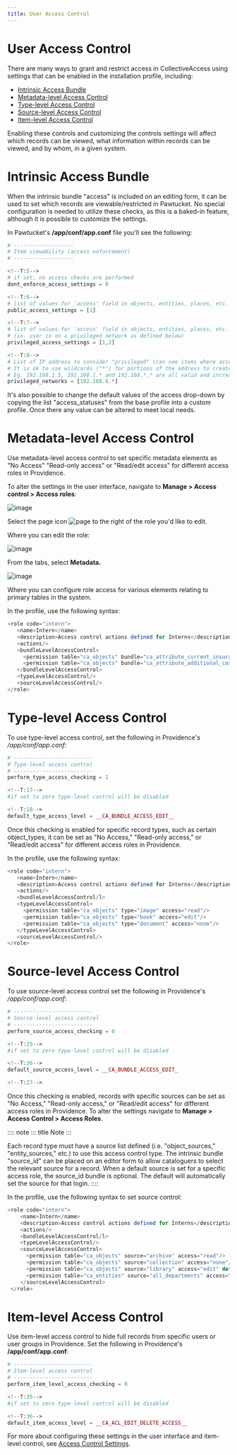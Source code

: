 ```yaml
---
title: User Access Control
---
```


# User Access Control

There are many ways to grant and restrict access in CollectiveAccess
using settings that can be enabled in the installation profile,
including:

-   [Intrinsic Access Bundle](#intrinsic-access-bundle)
-   [Metadata-level Access Control](#metadata-level-access-control)
-   [Type-level Access Control](#type-level-access-control)
-   [Source-level Access Control](#source-level-access-control)
-   [Item-level Access Control](#item-level-access-control)

Enabling these controls and customizing the controls settings will
affect which records can be viewed, what information within records can
be viewed, and by whom, in a given system.

# **Intrinsic Access Bundle**

When the intrinsic bundle \"access\" is included on an editing form, it
can be used to set which records are viewable/restricted in Pawtucket.
No special configuration is needed to utilize these checks, as this is a
baked-in feature, although it is possible to customize the settings.

In Pawtucket\'s **/app/conf/app.conf** file you\'ll see the following:

``` php
# -------------------
# Item viewability (access enforcement)
# -------------------

<!--T:5-->
# if set, no access checks are performed
dont_enforce_access_settings = 0

<!--T:6-->
# list of values for 'access' field in objects, entities, places, etc. that allow      public    (unrestricted) viewing
public_access_settings = [1]

<!--T:7-->
# list of values for 'access' field in objects, entities, places, etc. that allow  privileged viewing 
# (ie. user in on a privileged network as defined below)
privileged_access_settings = [1,2]

<!--T:8-->
# List of IP address to consider "privileged" (can see items where access = 1 or 2)
# It is ok to use wildcards ("*") for portions of the address to create class C or B addresses
# Eg. 192.168.1.5, 192.168.1.* and 192.168.*.* are all valid and increasingly broad
privileged_networks = [192.168.6.*] 
```

It\'s also possible to change the default values of the access drop-down
by copying the list \"access_statuses\" from the base profile into a
custom profile. Once there any value can be altered to meet local needs.

# **Metadata-level Access Control**

Use metadata-level access control to set specific metadata elements as
\"No Access\" \"Read-only access\" or \"Read/edit access\" for different
access roles in Providence.

To alter the settings in the user interface, navigate to **Manage \>
Access control \> Access roles**:

![image](/providence/img/accessroles1.png)

Select the page icon ![page](/providence/img/accessrole_page.png) to the right of the
role you\'d like to edit.

Where you can edit the role:

![image](/providence/img/accessrole2.png)

From the tabs, select **Metadata.**

![image](/providence/img/accessrole3.png)

Where you can configure role access for various elements relating to
primary tables in the system.

In the profile, use the following syntax:

``` php
<role code="intern">
   <name>Intern</name>
   <description>Access control actions defined for Interns</description>
   <actions/>
   <bundleLevelAccessControl>
     <permission table="ca_objects" bundle="ca_attribute_current_insurance" access="none"/>
     <permission table="ca_objects" bundle="ca_attribute_additional_costs" access="read"/>
   </bundleLevelAccessControl>
   <typeLevelAccessControl/>
   <sourceLevelAccessControl/>
</role>
```

# **Type-level Access Control**

To use type-level access control, set the following in Providence\'s
*/app/conf/app.conf*:

``` php
# -------------------------
# Type-level access control
# -------------------------
perform_type_access_checking = 1 

<!--T:17-->
#if set to zero type-level control will be disabled

<!--T:18-->
default_type_access_level = __CA_BUNDLE_ACCESS_EDIT__
```

Once this checking is enabled for specific record types, such as certain
object_types, it can be set as \"No Access,\" \"Read-only access,\" or
\"Read/edit access\" for different access roles in Providence.

In the profile, use the following syntax:

``` php
<role code="intern">
   <name>Intern</name>
   <description>Access control actions defined for Interns</description>
   <actions/>
   <bundleLevelAccessControl/l>
   <typeLevelAccessControl>
     <permission table="ca_objects" type="image" access="read"/>
     <permission table="ca_objects" type="book" access="edit"/>
     <permission table="ca_objects" type="document" access="none"/>
   </typeLevelAccessControl>
   <sourceLevelAccessControl/>
</role>
```

# **Source-level Access Control**

To use source-level access control set the following in Providence\'s
*/app/conf/app.conf*:

``` php
# -------------------------
# Source-level access control
# -------------------------
perform_source_access_checking = 0

<!--T:25-->
#if set to zero type-level control will be disabled

<!--T:26-->
default_source_access_level = __CA_BUNDLE_ACCESS_EDIT_

<!--T:27-->
```

Once this checking is enabled, records with specific sources can be set
as \"No Access,\" \"Read-only access,\" or \"Read/edit access\" for
different access roles in Providence. To alter the settings navigate to
**Manage \> Access Control \> Access Roles**.

:::: note
::: title
Note
:::

Each record type must have a source list defined (i.e.
\"object_sources,\" \"entity_sources,\" etc.) to use this access control
type. The intrinsic bundle \"source_id\" can be placed on an editor form
to allow cataloguers to select the relevant source for a record. When a
default source is set for a specific access role, the source_id bundle
is optional. The default will automatically set the source for that
login.
::::

In the profile, use the following syntax to set source control:

``` php
<role code="intern">
    <name>Intern</name>
    <description>Access control actions defined for Interns</description>
    <actions/>
    <bundleLevelAccessControl/l>
    <typeLevelAccessControl/>
    <sourceLevelAccessControl>
      <permission table="ca_objects" source="archive" access="read"/>
      <permission table="ca_objects" source="collection" access="none"/>
      <permission table="ca_objects" source="library" access="edit" default="1"/>
      <permission table="ca_entities" source="all_departments" access="edit" default="1"/>
    </sourceLevelAccessControl>
 </role>
```

# **Item-level Access Control**

Use item-level access control to hide full records from specific users
or user groups in Providence. Set the following in Providence\'s
**/app/conf/app.conf**:

``` php
# -------------------------
# Item-level access control
# -------------------------
perform_item_level_access_checking = 0

<!--T:35-->
#if set to zero type-level control will be disabled

<!--T:36-->
default_item_access_level = __CA_ACL_EDIT_DELETE_ACCESS__
```

For more about configuring these settings in the user interface and
item-level control, see [Access Control
Settings](https://manual.collectiveaccess.org/providence/user/administration/accesscontrolsettings.html).
